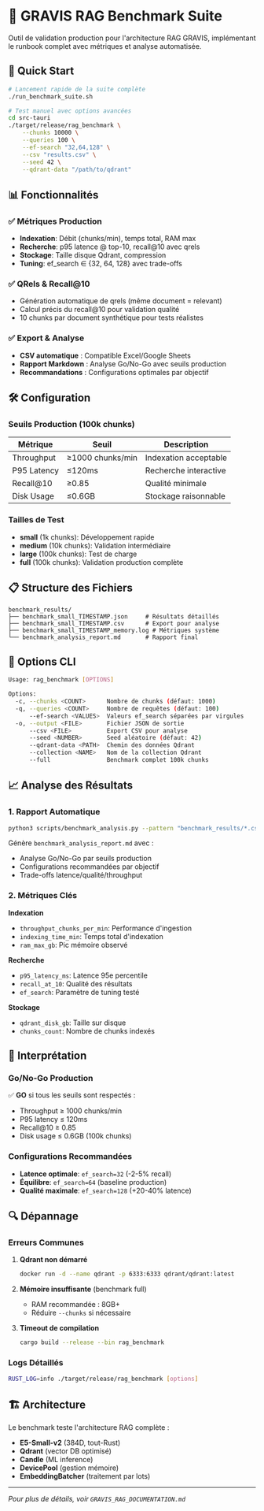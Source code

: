# 🎯 GRAVIS RAG Benchmark Suite

Outil de validation production pour l'architecture RAG GRAVIS, implémentant le runbook complet avec métriques et analyse automatisée.

## 🚀 Quick Start

```bash
# Lancement rapide de la suite complète
./run_benchmark_suite.sh

# Test manuel avec options avancées
cd src-tauri
./target/release/rag_benchmark \
    --chunks 10000 \
    --queries 100 \
    --ef-search "32,64,128" \
    --csv "results.csv" \
    --seed 42 \
    --qdrant-data "/path/to/qdrant"
```

## 📊 Fonctionnalités

### ✅ Métriques Production

- **Indexation**: Débit (chunks/min), temps total, RAM max
- **Recherche**: p95 latence @ top-10, recall@10 avec qrels
- **Stockage**: Taille disque Qdrant, compression
- **Tuning**: ef_search ∈ {32, 64, 128} avec trade-offs

### ✅ QRels & Recall@10

- Génération automatique de qrels (même document = relevant)
- Calcul précis du recall@10 pour validation qualité
- 10 chunks par document synthétique pour tests réalistes

### ✅ Export & Analyse

- **CSV automatique** : Compatible Excel/Google Sheets
- **Rapport Markdown** : Analyse Go/No-Go avec seuils production
- **Recommandations** : Configurations optimales par objectif

## 🛠️ Configuration

### Seuils Production (100k chunks)

| Métrique | Seuil | Description |
|----------|-------|-------------|
| Throughput | ≥1000 chunks/min | Indexation acceptable |
| P95 Latency | ≤120ms | Recherche interactive |
| Recall@10 | ≥0.85 | Qualité minimale |
| Disk Usage | ≤0.6GB | Stockage raisonnable |

### Tailles de Test

- **small** (1k chunks): Développement rapide
- **medium** (10k chunks): Validation intermédiaire  
- **large** (100k chunks): Test de charge
- **full** (100k chunks): Validation production complète

## 📋 Structure des Fichiers

```
benchmark_results/
├── benchmark_small_TIMESTAMP.json     # Résultats détaillés
├── benchmark_small_TIMESTAMP.csv      # Export pour analyse
├── benchmark_small_TIMESTAMP_memory.log # Métriques système
└── benchmark_analysis_report.md       # Rapport final
```

## 🔧 Options CLI

```bash
Usage: rag_benchmark [OPTIONS]

Options:
  -c, --chunks <COUNT>      Nombre de chunks (défaut: 1000)
  -q, --queries <COUNT>     Nombre de requêtes (défaut: 100)
      --ef-search <VALUES>  Valeurs ef_search séparées par virgules
  -o, --output <FILE>       Fichier JSON de sortie
      --csv <FILE>          Export CSV pour analyse
      --seed <NUMBER>       Seed aléatoire (défaut: 42)
      --qdrant-data <PATH>  Chemin des données Qdrant
      --collection <NAME>   Nom de la collection Qdrant
      --full                Benchmark complet 100k chunks
```

## 📈 Analyse des Résultats

### 1. Rapport Automatique

```bash
python3 scripts/benchmark_analysis.py --pattern "benchmark_results/*.csv"
```

Génère `benchmark_analysis_report.md` avec :
- Analyse Go/No-Go par seuils production
- Configurations recommandées par objectif
- Trade-offs latence/qualité/throughput

### 2. Métriques Clés

**Indexation**
- `throughput_chunks_per_min`: Performance d'ingestion
- `indexing_time_min`: Temps total d'indexation
- `ram_max_gb`: Pic mémoire observé

**Recherche**  
- `p95_latency_ms`: Latence 95e percentile
- `recall_at_10`: Qualité des résultats
- `ef_search`: Paramètre de tuning testé

**Stockage**
- `qdrant_disk_gb`: Taille sur disque
- `chunks_count`: Nombre de chunks indexés

## 🎯 Interprétation

### Go/No-Go Production

✅ **GO** si tous les seuils sont respectés :
- Throughput ≥ 1000 chunks/min  
- P95 latency ≤ 120ms
- Recall@10 ≥ 0.85
- Disk usage ≤ 0.6GB (100k chunks)

### Configurations Recommandées

- **Latence optimale**: `ef_search=32` (-2-5% recall)
- **Équilibre**: `ef_search=64` (baseline production)
- **Qualité maximale**: `ef_search=128` (+20-40% latence)

## 🔍 Dépannage

### Erreurs Communes

1. **Qdrant non démarré**
   ```bash
   docker run -d --name qdrant -p 6333:6333 qdrant/qdrant:latest
   ```

2. **Mémoire insuffisante** (benchmark full)
   - RAM recommandée : 8GB+ 
   - Réduire `--chunks` si nécessaire

3. **Timeout de compilation**
   ```bash
   cargo build --release --bin rag_benchmark
   ```

### Logs Détaillés

```bash
RUST_LOG=info ./target/release/rag_benchmark [options]
```

## 🏗️ Architecture

Le benchmark teste l'architecture RAG complète :
- **E5-Small-v2** (384D, tout-Rust)
- **Qdrant** (vector DB optimisé)
- **Candle** (ML inference)
- **DevicePool** (gestion mémoire)
- **EmbeddingBatcher** (traitement par lots)

---

*Pour plus de détails, voir `GRAVIS_RAG_DOCUMENTATION.md`*
